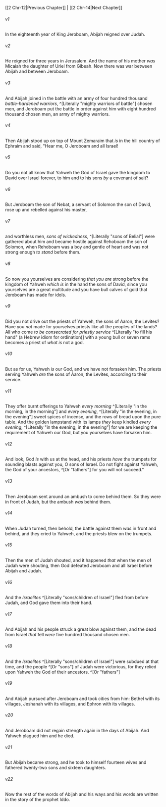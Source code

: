 ﻿---
aliases:
  - 2 Chronicles 13
---

[[2 Chr-12|Previous Chapter]] | [[2 Chr-14|Next Chapter]]

###### v1
In the eighteenth year of King Jeroboam, Abijah reigned over Judah.

###### v2
He reigned for three years in Jerusalem. And the name of his mother _was_ Micaiah the daughter of Uriel from Gibeah.
Now there was war between Abijah and between Jeroboam.

###### v3
And Abijah joined in the battle with an army of four hundred thousand _battle-hardened warriors_, ^[Literally "mighty warriors of battle"] chosen men, and Jeroboam put the battle in order against him with eight hundred thousand chosen men, an army of mighty warriors.

###### v4
Then Abijah stood up on top of Mount Zemaraim that _is_ in the hill country of Ephraim and said, "Hear me, O Jeroboam and all Israel!

###### v5
Do you not all know that Yahweh the God of Israel gave the kingdom to David over Israel forever, to him and to his sons _by_ a covenant of salt?

###### v6
But Jeroboam the son of Nebat, a servant of Solomon the son of David, rose up and rebelled against his master,

###### v7
and worthless men, _sons of wickedness_, ^[Literally "sons of Belial"] were gathered about him and became hostile against Rehoboam the son of Solomon, when Rehoboam was a boy and gentle of heart and was not strong enough _to stand_ before them.

###### v8
So now you yourselves are considering _that you are_ strong before the kingdom of Yahweh _which is_ in the hand the sons of David, since you yourselves are a great multitude and you have bull calves of gold that Jeroboam has made for idols.

###### v9
Did you not drive out the priests of Yahweh, the sons of Aaron, the Levites? Have you _not_ made for yourselves priests like all the peoples of the lands? All who come _to be consecrated for priestly service_ ^[Literally "to fill his hand" (a Hebrew idiom for ordination)] with a young bull or seven rams becomes a priest of _what is_ not a god.

###### v10
But as for us, Yahweh _is_ our God, and we have not forsaken him. The priests serving Yahweh _are_ the sons of Aaron, the Levites, according to their service.

###### v11
They offer burnt offerings to Yahweh _every morning_ ^[Literally "in the morning, in the morning"] and _every evening_, ^[Literally "in the evening, in the evening"] sweet spices of incense, and the rows of bread upon the pure table. And the golden lampstand with its lamps _they_ keep kindled _every evening_, ^[Literally "in the evening, in the evening"] for we are keeping the requirement of Yahweh our God, but you yourselves have forsaken him.

###### v12
And look, God _is_ with us at the head, and his priests _have_ the trumpets for sounding blasts against you, O sons of Israel. Do not fight against Yahweh, the God of your ancestors, ^[Or "fathers"] for you will not succeed."

###### v13
Then Jeroboam sent around an ambush to come behind them. So they were in front of Judah, but the ambush _was_ behind them.

###### v14
When Judah turned, then behold, the battle against them _was_ in front and behind, and they cried to Yahweh, and the priests blew on the trumpets.

###### v15
Then the men of Judah shouted, and it happened _that_ when the men of Judah were shouting, then God defeated Jeroboam and all Israel before Abijah and Judah.

###### v16
And the _Israelites_ ^[Literally "sons/children of Israel"] fled from before Judah, and God gave them into their hand.

###### v17
And Abijah and his people struck a great blow against them, and the dead from Israel _that_ fell _were_ five hundred thousand chosen men.

###### v18
And the _Israelites_ ^[Literally "sons/children of Israel"] were subdued at that time, and the people ^[Or "sons"] of Judah were victorious, for they relied upon Yahweh the God of their ancestors. ^[Or "fathers"]

###### v19
And Abijah pursued after Jeroboam and took cities from him: Bethel with its villages, Jeshanah with its villages, and Ephron with its villages.

###### v20
And Jeroboam did not regain strength again in the days of Abijah. And Yahweh plagued him and he died.

###### v21
But Abijah became strong, and he took to himself fourteen wives and fathered twenty-two sons and sixteen daughters.

###### v22
Now the rest of the words of Abijah and his ways and his words are written in the story of the prophet Iddo.